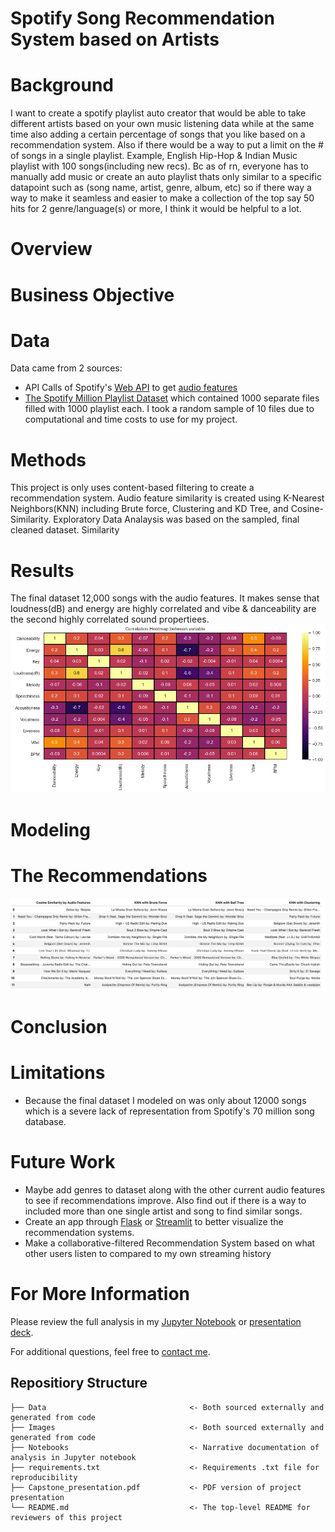 # Spotify Song Recommendation System based on Artists

# Background
I want to create a spotify playlist auto creator that would be able to take different artists based on your own music listening data while at the same time also adding a certain percentage of songs that you  like based on a recommendation system. Also if there would be a way to put a limit on the # of songs in a single playlist. Example, English Hip-Hop & Indian Music playlist  with 100 songs(including new recs).  Bc as of rn, everyone has to manually add music or create an auto playlist thats only similar to a specific datapoint such as (song name, artist, genre, album, etc) so if there way a way to make it seamless and easier to make a collection of the top say 50 hits for 2 genre/language(s) or more, I think it would be helpful to a lot.

# Overview

# Business Objective

# Data
Data came from 2 sources:
 - API Calls of Spotify's [Web API](https://developer.spotify.com/documentation/web-api/) to get [audio features](https://developer.spotify.com/documentation/web-api/reference/#/operations/get-audio-features)
 - [The Spotify Million Playlist Dataset](https://www.aicrowd.com/challenges/spotify-million-playlist-dataset-challenge) which contained 1000 separate files
 filled with 1000 playlist each. I took a random sample of 10 files due to computational and time costs to use for my project.

# Methods
This project is only uses content-based filtering to create a recommendation system. Audio feature similarity is created using K-Nearest Neighbors(KNN) including Brute force, Clustering and KD Tree, and Cosine-Similarity. Exploratory Data Analaysis was based on the sampled, final cleaned dataset.
Similarity

# Results
The final dataset 12,000 songs with the audio features. It makes sense that loudness(dB) and energy are highly correlated and vibe & danceability are the second highly correlated sound propertiees.
![chart1](./Images/correlation2.jpg)

# Modeling

# The Recommendations
![chart2](./Images/models.png)

# Conclusion

# Limitations
 - Because the final dataset I modeled on was only about 12000 songs which is a severe lack of representation from Spotify's 70 million song database.
  
# Future Work
- Maybe add genres to dataset along with the other current audio features to see if recommendations improve. Also find out if there is a way to included
  more than one single artist and song to find similar songs.
- Create an app through [Flask](https://flask.palletsprojects.com/en/2.0.x/) or [Streamlit](https://streamlit.io/) to better visualize the recommendation
  systems.
- Make a collaborative-filtered Recommendation System based on what other users listen to compared to my own streaming history

# For More Information

Please review the full analysis in my [Jupyter Notebook](./jan13.ipynb) or [presentation deck](/Capstone_Presentation.pdf).

For additional questions, feel free to [contact me](https://www.linkedin.com/in/sumedh-bhardwaj-932767202/).

## Repositiory Structure
```
├── Data                                <- Both sourced externally and generated from code
├── Images                              <- Both sourced externally and generated from code
├── Notebooks                           <- Narrative documentation of analysis in Jupyter notebook
├── requirements.txt                    <- Requirements .txt file for reproducibility
├── Capstone_presentation.pdf           <- PDF version of project presentation
└── README.md                           <- The top-level README for reviewers of this project

